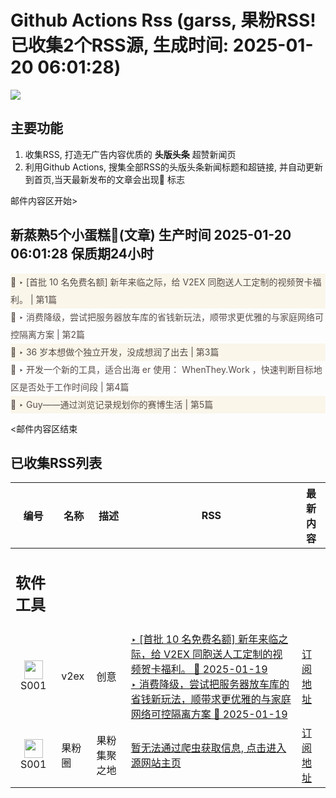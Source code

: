 # Github Actions Rss (garss, 果粉RSS! 已收集2个RSS源, 生成时间: 2025-01-20 06:01:28)

![](https://cdn.jsdelivr.net/gh/xinkeji/garss/_media/ga-rss.png)



## 主要功能
1. 收集RSS, 打造无广告内容优质的 **头版头条** 超赞新闻页
2. 利用Github Actions, 搜集全部RSS的头版头条新闻标题和超链接, 并自动更新到首页,当天最新发布的文章会出现🌈 标志

邮件内容区开始>
<h2>新蒸熟5个小蛋糕🍰(文章) 生产时间 2025-01-20 06:01:28 保质期24小时</h2>

<div style='line-height:3;background-color:#FAF6EA;' ><a href='https://www.v2ex.com/t/1106305#reply1' style="line-height:2;text-decoration:none;display:block;color:#584D49;">🌈 ‣ [首批 10 名免费名额] 新年来临之际，给 V2EX 同胞送人工定制的视频贺卡福利。 | 第1篇</a></div><div style='line-height:3;' ><a href='https://www.v2ex.com/t/1106233#reply18' style="line-height:2;text-decoration:none;display:block;color:#584D49;">🌈 ‣ 消费降级，尝试把服务器放车库的省钱新玩法，顺带求更优雅的与家庭网络可控隔离方案 | 第2篇</a></div><div style='line-height:3;background-color:#FAF6EA;' ><a href='https://www.v2ex.com/t/1106311#reply0' style="line-height:2;text-decoration:none;display:block;color:#584D49;">🌈 ‣ 36 岁本想做个独立开发，没成想润了出去 | 第3篇</a></div><div style='line-height:3;' ><a href='https://www.v2ex.com/t/1106250#reply3' style="line-height:2;text-decoration:none;display:block;color:#584D49;">🌈 ‣ 开发一个新的工具，适合出海 er 使用： WhenThey.Work ，快速判断目标地区是否处于工作时间段 | 第4篇</a></div><div style='line-height:3;background-color:#FAF6EA;' ><a href='https://www.v2ex.com/t/1106217#reply1' style="line-height:2;text-decoration:none;display:block;color:#584D49;">🌈 ‣ Guy——通过浏览记录规划你的赛博生活 | 第5篇</a></div>

<邮件内容区结束

## 已收集RSS列表

| 编号 | 名称 | 描述 | RSS | 最新内容 |
| --- | --- | --- | --- | --- |
| <h2 id="软件工具">软件工具</h2> |  |   |  |  |
| <div id="S001" style="text-align: center;"><img src="https://cdn.jsdelivr.net/gh/zhaoolee/garss/_media/favicon/S001.png" width="30px" style="width:30px;height: auto;"/><br><span>S001</span></div> | v2ex | 创意 | [‣ \[首批 10 名免费名额\] 新年来临之际，给 V2EX 同胞送人工定制的视频贺卡福利。 🌈 2025-01-19](https://www.v2ex.com/t/1106305#reply1)<br/>[‣ 消费降级，尝试把服务器放车库的省钱新玩法，顺带求更优雅的与家庭网络可控隔离方案 🌈 2025-01-19](https://www.v2ex.com/t/1106233#reply18) | [订阅地址](https://www.v2ex.com/feed/tab/creative.xml) |
| <div id="S001" style="text-align: center;"><img src="https://cdn.jsdelivr.net/gh/zhaoolee/garss/_media/favicon/S001.png" width="30px" style="width:30px;height: auto;"/><br><span>S001</span></div> | 果粉圈 | 果粉集聚之地 | [暂无法通过爬虫获取信息, 点击进入源网站主页](https://g0f.cn) | [订阅地址](https://g0f.cn/rss.xml) |



